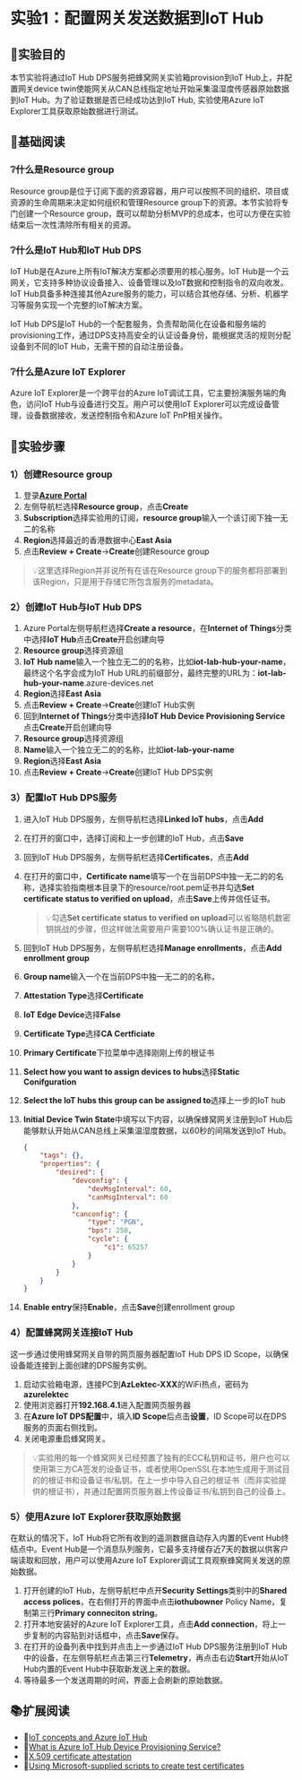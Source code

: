 # 实验1：配置网关发送数据到IoT Hub

## 🎯实验目的

本节实验将通过IoT Hub DPS服务把蜂窝网关实验箱provision到IoT Hub上，并配置网关device twin使能网关从CAN总线指定地址开始采集温湿度传感器原始数据到IoT Hub。为了验证数据是否已经成功达到IoT Hub, 实验使用Azure IoT Explorer工具获取原始数据进行测试。

## 📑基础阅读

### ❔什么是Resource group

Resource group是位于订阅下面的资源容器，用户可以按照不同的组织、项目或资源的生命周期来决定如何组织和管理Resource group下的资源。本节实验将专门创建一个Resource group，既可以帮助分析MVP的总成本，也可以方便在实验结束后一次性清除所有相关的资源。

### ❔什么是IoT Hub和IoT Hub DPS

IoT Hub是在Azure上所有IoT解决方案都必须要用的核心服务。IoT Hub是一个云网关，它支持多种协议设备接入、设备管理以及IoT数据和控制指令的双向收发。IoT Hub具备多种连接其他Azure服务的能力，可以结合其他存储、分析、机器学习等服务实现一个完整的IoT解决方案。

IoT Hub DPS是IoT Hub的一个配套服务，负责帮助简化在设备和服务端的provisioning工作，通过DPS支持高安全的认证设备身份，能根据灵活的规则分配设备到不同的IoT Hub，无需干预的自动注册设备。

### ❔什么是Azure IoT Explorer

Azure IoT Explorer是一个跨平台的Azure IoT调试工具，它主要扮演服务端的角色，访问IoT Hub与设备进行交互。用户可以使用IoT Explorer可以完成设备管理，设备数据接收，发送控制指令和Azure IoT PnP相关操作。

## 🧪实验步骤

### 1）创建Resource group

1. 登录[**Azure Portal**](portal.azure.com)
2. 左侧导航栏选择**Resource group**，点击**Create**
3. **Subscription**选择实验用的订阅，**resource group**输入一个该订阅下独一无二的名称
4. **Region**选择最近的香港数据中心**East Asia**
5. 点击**Review + Create**->**Create**创建Resource group

> 💡这里选择Region并非说所有在该在Resource group下的服务都将部署到该Region，只是用于存储它所包含服务的metadata。

### 2）创建IoT Hub与IoT Hub DPS

1. Azure Portal左侧导航栏选择**Create a resource**，在**Internet of Things**分类中选择**IoT Hub**点击**Create**开启创建向导
2. **Resource group**选择资源组
3. **IoT Hub name**输入一个独立无二的的名称，比如**iot-lab-hub-your-name**，最终这个名字会成为IoT Hub URL的前缀部分，最终完整的URL为：**iot-lab-hub-your-name**.azure-devices.net
4. **Region**选择**East Asia**
5. 点击**Review + Create**->**Create**创建IoT Hub实例
6. 回到**Internet of Things**分类中选择**IoT Hub Device Provisioning Service**点击**Create**开启创建向导
7. **Resource group**选择资源组
8. **Name**输入一个独立无二的的名称，比如**iot-lab-your-name**
9. **Region**选择**East Asia**
10. 点击**Review + Create**->**Create**创建IoT Hub DPS实例

### 3）配置IoT Hub DPS服务

1. 进入IoT Hub DPS服务，左侧导航栏选择**Linked IoT hubs**，点击**Add**
2. 在打开的窗口中，选择订阅和上一步创建的IoT Hub，点击**Save**
3. 回到IoT Hub DPS服务，左侧导航栏选择**Certificates**，点击**Add**
4. 在打开的窗口中，**Certificate name**填写一个在当前DPS中独一无二的的名称，选择实验指南根本目录下的resource/root.pem证书并勾选**Set certificate status to verified on upload**，点击**Save**上传并信任证书。
   > 💡勾选**Set certificate status to verified on upload**可以省略随机数密钥挑战的步骤，但这样做法需要用户需要100%确认证书是正确的。
5. 回到IoT Hub DPS服务，左侧导航栏选择**Manage enrollments**，点击**Add enrollment group**
6. **Group name**输入一个在当前DPS中独一无二的的名称，
7. **Attestation Type**选择**Certificate**
8. **IoT Edge Device**选择**False**
9. **Certificate Type**选择**CA Certficiate**
10. **Primary Certificate**下拉菜单中选择刚刚上传的根证书
11. **Select how you want to assign devices to hubs**选择**Static Conifguration**
12. **Select the IoT hubs this group can be assigned to**选择上一步的IoT hub
13. **Initial Device Twin State**中填写以下内容，以确保蜂窝网关注册到IoT Hub后能够默认开始从CAN总线上采集温湿度数据，以60秒的间隔发送到IoT Hub。
    
    ```json
    {
        "tags": {},
        "properties": {
            "desired": {
                "devconfig": {
                    "devMsgInterval": 60,
                    "canMsgInterval": 60
                },
                "canconfig": {
                    "type": "PGN",
                    "bps": 250,
                    "cycle": {
                        "c1": 65257
                    }
                }
            }
        }
    }
    ```

14. **Enable entry**保持**Enable**，点击**Save**创建enrollment group

### 4）配置蜂窝网关连接IoT Hub

这一步通过使用蜂窝网关自带的网页服务器配置IoT Hub DPS ID Scope，以确保设备能连接到上面创建的DPS服务实例。

1. 启动实验箱电源，连接PC到**AzLektec-XXX**的WiFi热点，密码为**azurelektec**
2. 使用浏览器打开**192.168.4.1**进入配置网页服务器
3. 在**Azure IoT DPS配置**中，填入**ID Scope**后点击**设置**，ID Scope可以在DPS服务的页面右侧找到。
4. 关闭电源重启蜂窝网关。

> 💡实验用的每一个蜂窝网关已经预置了独有的ECC私钥和证书，用户也可以使用第三方CA签发的设备证书，或者使用OpenSSL在本地生成用于测试目的的根证书和设备证书/私钥。在上一步中导入自己的根证书（而非实验提供的根证书），并通过配置网页服务器上传设备证书/私钥到自己的设备上。

### 5）使用Azure IoT Explorer获取原始数据

在默认的情况下，IoT Hub将它所有收到的遥测数据自动存入内置的Event Hub终结点中。Event Hub是一个消息队列服务，它最多支持缓存近7天的数据以供客户端读取和回放，用户可以使用Azure IoT Explorer调试工具观察蜂窝网关发送的原始数据。

1. 打开创建的IoT Hub，左侧导航栏中点开**Security Settings**类别中的**Shared access polices**，在右侧打开的界面中点击**iothubowner** Policy Name，复制第三行**Primary conneciton string**。
2. 打开本地安装好的Azure IoT Explorer工具，点击**Add connection**，将上一步复制的内容贴到对话框中，点击**Save**保存。
3. 在打开的设备列表中找到并点击上一步通过IoT Hub DPS服务注册到IoT Hub中的设备，在左侧导航栏点击第三行**Telemetry**，再点击右边**Start**开始从IoT Hub内置的Event Hub中获取新发送上来的数据。
4. 等待最多一个发送周期的时间，界面上会刷新的原始数据。

## 📚扩展阅读

- 🔗[IoT concepts and Azure IoT Hub](https://docs.microsoft.com/en-us/azure/iot-hub/iot-concepts-and-iot-hub)
- 🔗[What is Azure IoT Hub Device Provisioning Service?](https://docs.microsoft.com/en-us/azure/iot-dps/about-iot-dps)
- 🔗[X.509 certificate attestation](https://docs.microsoft.com/en-us/azure/iot-dps/concepts-x509-attestation)
- 🔗[Using Microsoft-supplied scripts to create test certificates](https://docs.microsoft.com/en-us/azure/iot-hub/tutorial-x509-scripts)